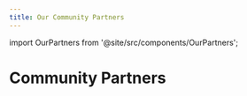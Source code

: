 ```yaml
---
title: Our Community Partners
---
```


import OurPartners from '@site/src/components/OurPartners';

# Community Partners

<OurPartners buttonText="Became a Community Partner" />